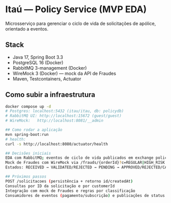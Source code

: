 # Itaú — Policy Service (MVP EDA)

Microsserviço para gerenciar o ciclo de vida de solicitações de apólice, orientado a eventos.

## Stack
- Java 17, Spring Boot 3.3
- PostgreSQL 16 (Docker)
- RabbitMQ 3-management (Docker)
- WireMock 3 (Docker) — mock da API de Fraudes
- Maven, Testcontainers, Actuator

## Como subir a infraestrutura
```bash
docker compose up -d
# Postgres: localhost:5432 (itau/itau, db: policydb)
# RabbitMQ UI: http://localhost:15672 (guest/guest)
# WireMock:   http://localhost:8081/__admin

## Como rodar a aplicação
mvn spring-boot:run
# health:
curl -s http://localhost:8080/actuator/health

## Decisões iniciais
EDA com RabbitMQ; eventos de ciclo de vida publicados em exchange policy.lifecycle (topic).
Mock de Fraudes com WireMock via /frauds/{orderId}?c=REGULAR|HIGH_RISK|PREFERENTIAL|NO_INFO.
Estados: RECEIVED → VALIDATED/REJECTED → PENDING → APPROVED/REJECTED/CANCELLED.

## Próximos passos
POST /solicitacoes (persistência + retorno id/createdAt)
Consultas por ID da solicitação e por customerId
Integração com mock de Fraudes e regras por classificação
Consumidores de eventos (pagamento/subscrição) e publicações de status